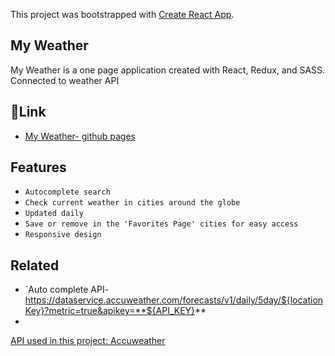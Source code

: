 This project was bootstrapped with [Create React App](https://github.com/facebook/create-react-app).

## My Weather
My Weather is a one page application created with React, Redux, and SASS. 
Connected to weather API

## 🔗Link
* [My Weather- github pages](https://hdror.github.io/My-Weather/#/)

## Features
- `Autocomplete search`
- `Check current weather in cities around the globe`
- `Updated daily`
- `Save or remove in the 'Favorites Page' cities for easy access `
- `Responsive design`

## Related
- `Auto complete API- https://dataservice.accuweather.com/forecasts/v1/daily/5day/${locationKey}?metric=true&apikey=**${API_KEY}**
- 
[API used in this project: Accuweather](https://www.accuweather.com/)

